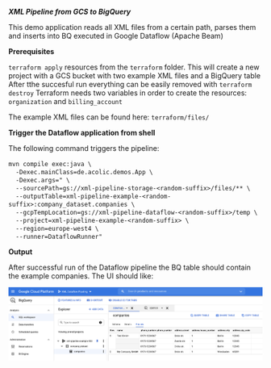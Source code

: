 ***XML Pipeline from GCS to BigQuery***

This demo application reads all XML files from a certain path, parses them and inserts into BQ executed in Google Dataflow (Apache Beam)

**Prerequisites**

`terraform apply` resources from the `terraform` folder. This will create a new project with a GCS bucket with two example XML files and a BigQuery table
After tthe succesful run everything can be easily removed with `terraform destroy`
Terraform needs two variables in order to create the resources: `organization` and `billing_account`

The example XML files can be found here: `terraform/files/`

**Trigger the Dataflow application from shell**

The following command triggers the pipeline:
```
mvn compile exec:java \
  -Dexec.mainClass=de.acolic.demos.App \
  -Dexec.args=" \
  --sourcePath=gs://xml-pipeline-storage-<random-suffix>/files/** \
  --outputTable=xml-pipeline-example-<random-suffix>:company_dataset.companies \
  --gcpTempLocation=gs://xml-pipeline-dataflow-<random-suffix>/temp \
  --project=xml-pipeline-example-<random-suffix> \
  --region=europe-west4 \
  --runner=DataflowRunner"
```

**Output**

After successful run of the Dataflow pipeline the BQ table should contain the example companies. The UI should like:

![BQ](resources/bigquery_screenshot.png?raw=true "Big Query")